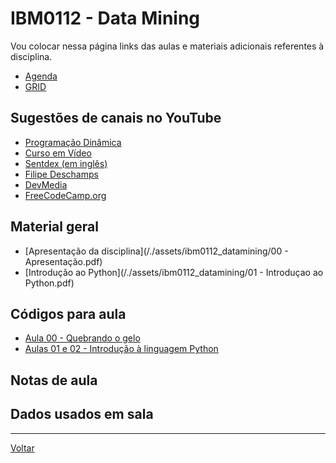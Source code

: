 # IBM0112 - Data Mining

Vou colocar nessa página links das aulas e materiais adicionais referentes à disciplina.

* [Agenda](agenda.md)
* [GRID](grid.md)

## Sugestões de canais no YouTube
* [Programação Dinâmica](https://www.youtube.com/c/ProgramacaoDinamica/)
* [Curso em Vídeo](https://www.youtube.com/c/CursoemVideo/)
* [Sentdex (em inglês)](https://www.youtube.com/c/sentdex)
* [Filipe Deschamps](https://www.youtube.com/c/FilipeDeschamps)
* [DevMedia](https://www.youtube.com/c/DevmediaBrasil)
* [FreeCodeCamp.org](https://www.youtube.com/c/freeCodeCamp)

## Material geral

* [Apresentação da disciplina](/./assets/ibm0112_datamining/00 - Apresentação.pdf)
* [Introdução ao Python](/./assets/ibm0112_datamining/01 - Introduçao ao Python.pdf)

## Códigos para aula

* [Aula 00 - Quebrando o gelo](https://colab.research.google.com/drive/1vQoxrbuPdCDfmjf7-RkxWLz1Lvh7_Rpy?usp=share_link)
* [Aulas 01 e 02 - Introdução à linguagem Python](https://drive.google.com/file/d/1dgCl94yxqIXGZx7kqdav1HFyDYPicSR6/view?usp=share_link)
<!-- * [Aula 03 - Estruturas de decisão](https://colab.research.google.com/drive/1eqZuYVWOBxtgYRp1vE0BMhjCXgIcImDh?usp=sharing) -->
<!-- * [Aula 04 - Estruturas de decisão](https://colab.research.google.com/drive/1v4pPRQB7Olya8Q9638Hyj-GBz6Wb-hgv?usp=sharing) -->

## Notas de aula


## Dados usados em sala


---

[Voltar](https://cassiusf.github.io/)
